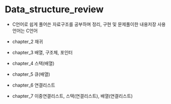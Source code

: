 # Data_structure_review

* C언어로 쉽게 풀어쓴 자료구조를 공부하며 정리, 구현 및 문제풀이한 내용저장
사용언어는 C언어

* chapter_2 재귀
* chapter_3 배열, 구조체, 포인터
* chapter_4 스택(배열)
* chapter_5 큐(배열)
* chapter_6 연결리스트
* chapter_7 이중연결리스트, 스택(연결리스트), 배열(연결리스트)
